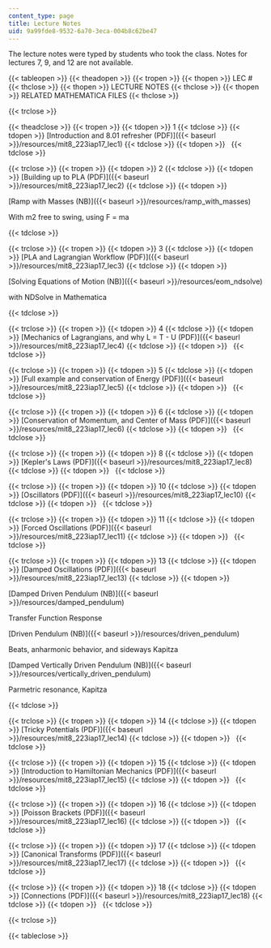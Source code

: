```yaml
---
content_type: page
title: Lecture Notes
uid: 9a99fde8-9532-6a70-3eca-004b8c62be47
---
```


The lecture notes were typed by students who took the class. Notes for lectures 7, 9, and 12 are not available.

{{< tableopen >}}
{{< theadopen >}}
{{< tropen >}}
{{< thopen >}}
LEC #
{{< thclose >}}
{{< thopen >}}
LECTURE NOTES
{{< thclose >}}
{{< thopen >}}
RELATED MATHEMATICA FILES
{{< thclose >}}

{{< trclose >}}

{{< theadclose >}}
{{< tropen >}}
{{< tdopen >}}
1
{{< tdclose >}}
{{< tdopen >}}
[Introduction and 8.01 refresher (PDF)]({{< baseurl >}}/resources/mit8_223iap17_lec1)
{{< tdclose >}}
{{< tdopen >}}
 
{{< tdclose >}}

{{< trclose >}}
{{< tropen >}}
{{< tdopen >}}
2
{{< tdclose >}}
{{< tdopen >}}
[Building up to PLA (PDF)]({{< baseurl >}}/resources/mit8_223iap17_lec2)
{{< tdclose >}}
{{< tdopen >}}


[Ramp with Masses (NB)]({{< baseurl >}}/resources/ramp_with_masses)

With m2 free to swing, using F = ma


{{< tdclose >}}

{{< trclose >}}
{{< tropen >}}
{{< tdopen >}}
3
{{< tdclose >}}
{{< tdopen >}}
[PLA and Lagrangian Workflow (PDF)]({{< baseurl >}}/resources/mit8_223iap17_lec3)
{{< tdclose >}}
{{< tdopen >}}


[Solving Equations of Motion (NB)]({{< baseurl >}}/resources/eom_ndsolve)

with NDSolve in Mathematica


{{< tdclose >}}

{{< trclose >}}
{{< tropen >}}
{{< tdopen >}}
4
{{< tdclose >}}
{{< tdopen >}}
[Mechanics of Lagrangians, and why L = T - U (PDF)]({{< baseurl >}}/resources/mit8_223iap17_lec4)
{{< tdclose >}}
{{< tdopen >}}
 
{{< tdclose >}}

{{< trclose >}}
{{< tropen >}}
{{< tdopen >}}
5
{{< tdclose >}}
{{< tdopen >}}
[Full example and conservation of Energy (PDF)]({{< baseurl >}}/resources/mit8_223iap17_lec5)
{{< tdclose >}}
{{< tdopen >}}
 
{{< tdclose >}}

{{< trclose >}}
{{< tropen >}}
{{< tdopen >}}
6
{{< tdclose >}}
{{< tdopen >}}
[Conservation of Momentum, and Center of Mass (PDF)]({{< baseurl >}}/resources/mit8_223iap17_lec6)
{{< tdclose >}}
{{< tdopen >}}
 
{{< tdclose >}}

{{< trclose >}}
{{< tropen >}}
{{< tdopen >}}
8
{{< tdclose >}}
{{< tdopen >}}
[Kepler's Laws (PDF)]({{< baseurl >}}/resources/mit8_223iap17_lec8)
{{< tdclose >}}
{{< tdopen >}}
 
{{< tdclose >}}

{{< trclose >}}
{{< tropen >}}
{{< tdopen >}}
10
{{< tdclose >}}
{{< tdopen >}}
[Oscillators (PDF)]({{< baseurl >}}/resources/mit8_223iap17_lec10)
{{< tdclose >}}
{{< tdopen >}}
 
{{< tdclose >}}

{{< trclose >}}
{{< tropen >}}
{{< tdopen >}}
11
{{< tdclose >}}
{{< tdopen >}}
[Forced Oscillations (PDF)]({{< baseurl >}}/resources/mit8_223iap17_lec11)
{{< tdclose >}}
{{< tdopen >}}
 
{{< tdclose >}}

{{< trclose >}}
{{< tropen >}}
{{< tdopen >}}
13
{{< tdclose >}}
{{< tdopen >}}
[Damped Oscillations (PDF)]({{< baseurl >}}/resources/mit8_223iap17_lec13)
{{< tdclose >}}
{{< tdopen >}}


[Damped Driven Pendulum (NB)]({{< baseurl >}}/resources/damped_pendulum)

Transfer Function Response

[Driven Pendulum (NB)]({{< baseurl >}}/resources/driven_pendulum)

Beats, anharmonic behavior, and sideways Kapitza

[Damped Vertically Driven Pendulum (NB)]({{< baseurl >}}/resources/vertically_driven_pendulum)

Parmetric resonance, Kapitza


{{< tdclose >}}

{{< trclose >}}
{{< tropen >}}
{{< tdopen >}}
14
{{< tdclose >}}
{{< tdopen >}}
[Tricky Potentials (PDF)]({{< baseurl >}}/resources/mit8_223iap17_lec14)
{{< tdclose >}}
{{< tdopen >}}
 
{{< tdclose >}}

{{< trclose >}}
{{< tropen >}}
{{< tdopen >}}
15
{{< tdclose >}}
{{< tdopen >}}
[Introduction to Hamiltonian Mechanics (PDF)]({{< baseurl >}}/resources/mit8_223iap17_lec15)
{{< tdclose >}}
{{< tdopen >}}
 
{{< tdclose >}}

{{< trclose >}}
{{< tropen >}}
{{< tdopen >}}
16
{{< tdclose >}}
{{< tdopen >}}
[Poisson Brackets (PDF)]({{< baseurl >}}/resources/mit8_223iap17_lec16)
{{< tdclose >}}
{{< tdopen >}}
 
{{< tdclose >}}

{{< trclose >}}
{{< tropen >}}
{{< tdopen >}}
17
{{< tdclose >}}
{{< tdopen >}}
[Canonical Transforms (PDF)]({{< baseurl >}}/resources/mit8_223iap17_lec17)
{{< tdclose >}}
{{< tdopen >}}
 
{{< tdclose >}}

{{< trclose >}}
{{< tropen >}}
{{< tdopen >}}
18
{{< tdclose >}}
{{< tdopen >}}
[Connections (PDF)]({{< baseurl >}}/resources/mit8_223iap17_lec18)
{{< tdclose >}}
{{< tdopen >}}
 
{{< tdclose >}}

{{< trclose >}}

{{< tableclose >}}